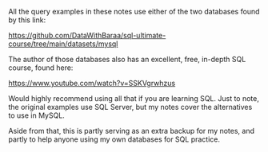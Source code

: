 All the query examples in these notes use either of the two databases found by 
this link:

https://github.com/DataWithBaraa/sql-ultimate-course/tree/main/datasets/mysql

The author of those databases also has an excellent, free, in-depth SQL course,
found here:

https://www.youtube.com/watch?v=SSKVgrwhzus

Would highly recommend using all that if you are learning SQL. Just to note, the original
examples use SQL Server, but my notes cover the alternatives to use in MySQL.

Aside from that, this is partly serving as an extra backup for my notes, and partly
to help anyone using my own databases for SQL practice.